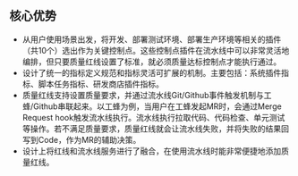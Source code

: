 ## 核心优势

- 从用户使用场景出发，将开发、部署测试环境、部署生产环境等相关的插件（共10个）选出作为关键控制点。这些控制点插件在流水线中可以非常灵活地编排，但只要质量红线设置了标准，就必须质量达标控制点才能执行通过。
- 设计了统一的指标定义规范和指标灵活可扩展的机制。主要包括：系统插件指标、脚本任务指标、研发商店插件指标。
- 质量红线支持设置质量要求，并通过流水线Git/Github事件触发机制与工蜂/Github串联起来。以工蜂为例，当用户在工蜂发起MR时，会通过Merge Request hook触发流水线执行。流水线执行拉取代码、代码检查、单元测试等操作。若不满足质量要求，质量红线就会让流水线失败，并将失败的结果回写到Code，作为MR的辅助决策。
- 设计上将红线和流水线服务进行了融合，在使用流水线时能非常便捷地添加质量红线。